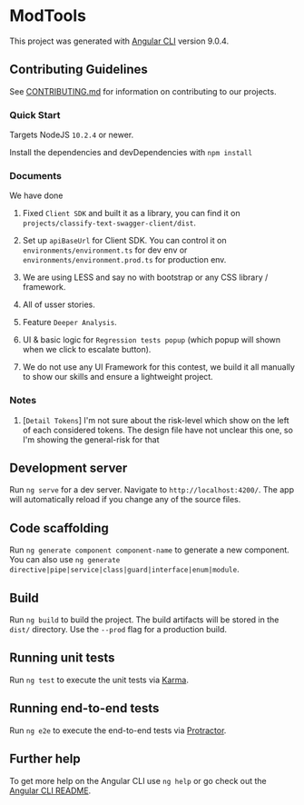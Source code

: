 # ModTools

This project was generated with [Angular CLI](https://github.com/angular/angular-cli) version 9.0.4.

## Contributing Guidelines

See [CONTRIBUTING.md](CONTRIBUTING.md) for information on contributing to our projects.

### Quick Start

Targets NodeJS `10.2.4` or newer.

Install the dependencies and devDependencies with `npm install`

### Documents

We have done

1. Fixed `Client SDK` and built it as a library, you can find it on `projects/classify-text-swagger-client/dist`.

2. Set up `apiBaseUrl` for Client SDK. You can control it on `environments/environment.ts` for dev env or `environments/environment.prod.ts` for production env.

3. We are using LESS and say no with bootstrap or any CSS library / framework.

3. All of usser stories.

4. Feature `Deeper Analysis`.

5. UI & basic logic for `Regression tests popup` (which popup will shown when we click to escalate button).

6. We do not use any UI Framework for this contest, we build it all manually to show our skills and ensure a lightweight project.

### Notes

1. [`Detail Tokens`] I'm not sure about the risk-level which show on the left of each considered tokens. The design file have not unclear this one, so I'm showing the general-risk for that

## Development server

Run `ng serve` for a dev server. Navigate to `http://localhost:4200/`. The app will automatically reload if you change any of the source files.

## Code scaffolding

Run `ng generate component component-name` to generate a new component. You can also use `ng generate directive|pipe|service|class|guard|interface|enum|module`.

## Build

Run `ng build` to build the project. The build artifacts will be stored in the `dist/` directory. Use the `--prod` flag for a production build.

## Running unit tests

Run `ng test` to execute the unit tests via [Karma](https://karma-runner.github.io).

## Running end-to-end tests

Run `ng e2e` to execute the end-to-end tests via [Protractor](http://www.protractortest.org/).

## Further help

To get more help on the Angular CLI use `ng help` or go check out the [Angular CLI README](https://github.com/angular/angular-cli/blob/master/README.md).
